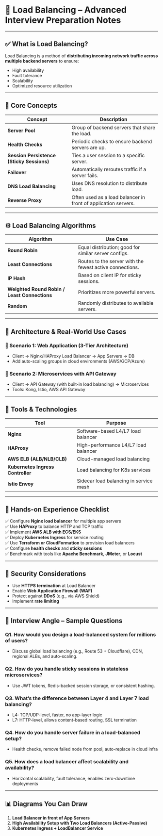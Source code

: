 # 🔹 Load Balancing – Advanced Interview Preparation Notes

---

## ✅ What is Load Balancing?

Load Balancing is a method of **distributing incoming network traffic across multiple backend servers** to ensure:

- High availability
- Fault tolerance
- Scalability
- Optimized resource utilization

---

## 🔧 Core Concepts

| Concept | Description |
|--------|-------------|
| **Server Pool** | Group of backend servers that share the load. |
| **Health Checks** | Periodic checks to ensure backend servers are up. |
| **Session Persistence (Sticky Sessions)** | Ties a user session to a specific server. |
| **Failover** | Automatically reroutes traffic if a server fails. |
| **DNS Load Balancing** | Uses DNS resolution to distribute load. |
| **Reverse Proxy** | Often used as a load balancer in front of application servers. |

---

## ⚙️ Load Balancing Algorithms

| Algorithm | Use Case |
|----------|----------|
| **Round Robin** | Equal distribution; good for similar server configs. |
| **Least Connections** | Routes to the server with the fewest active connections. |
| **IP Hash** | Based on client IP for sticky sessions. |
| **Weighted Round Robin / Least Connections** | Prioritizes more powerful servers. |
| **Random** | Randomly distributes to available servers. |

---

## 📐 Architecture & Real-World Use Cases

### 🔸 Scenario 1: Web Application (3-Tier Architecture)
- Client → Nginx/HAProxy Load Balancer → App Servers → DB
- Add auto-scaling groups in cloud environments (AWS/GCP/Azure)

### 🔸 Scenario 2: Microservices with API Gateway
- Client → API Gateway (with built-in load balancing) → Microservices
- Tools: Kong, Istio, AWS API Gateway

---

## 🚀 Tools & Technologies

| Tool | Purpose |
|------|---------|
| **Nginx** | Software-based L4/L7 load balancer |
| **HAProxy** | High-performance L4/L7 load balancer |
| **AWS ELB (ALB/NLB/CLB)** | Cloud-managed load balancing |
| **Kubernetes Ingress Controller** | Load balancing for K8s services |
| **Istio Envoy** | Sidecar load balancing in service mesh |

---

## 🧪 Hands-on Experience Checklist

✅ Configure **Nginx load balancer** for multiple app servers  
✅ Use **HAProxy** to balance HTTP and TCP traffic  
✅ Implement **AWS ALB with ECS/EKS**  
✅ Deploy **Kubernetes Ingress** for service routing  
✅ Use **Terraform or CloudFormation** to provision load balancers  
✅ Configure **health checks** and **sticky sessions**  
✅ Benchmark with tools like **Apache Benchmark**, **JMeter**, or **Locust**

---

## 🔐 Security Considerations

- Use **HTTPS termination** at Load Balancer
- Enable **Web Application Firewall (WAF)**
- Protect against **DDoS** (e.g., via AWS Shield)
- Implement **rate limiting**

---

## 🧠 Interview Angle – Sample Questions

### Q1. How would you design a load-balanced system for millions of users?
- Discuss global load balancing (e.g., Route 53 + Cloudflare), CDN, regional ALBs, and auto-scaling.

### Q2. How do you handle sticky sessions in stateless microservices?
- Use JWT tokens, Redis-backed session storage, or consistent hashing.

### Q3. What’s the difference between Layer 4 and Layer 7 load balancing?
- L4: TCP/UDP-level, faster, no app-layer logic  
- L7: HTTP-level, allows content-based routing, SSL termination

### Q4. How do you handle server failure in a load-balanced setup?
- Health checks, remove failed node from pool, auto-replace in cloud infra

### Q5. How does a load balancer affect scalability and availability?
- Horizontal scalability, fault tolerance, enables zero-downtime deployments

---

## 📊 Diagrams You Can Draw

1. **Load Balancer in front of App Servers**
2. **High Availability Setup with Two Load Balancers (Active-Passive)**
3. **Kubernetes Ingress + LoadBalancer Service**
